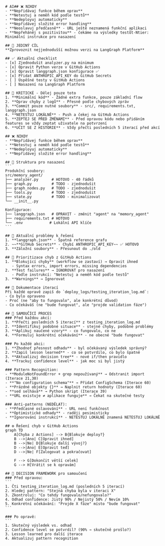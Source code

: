 ````instructions
# AI## ❌ NIKDY
- **Nepřidávaj funkce během oprav**
- **Netestuj a neměň kód podle testů**
- **Nedeployuj automaticky**
- **Nepřidávej složité error handling**
- **Neoslavuj předčasně** - URL ještě neznamená funkční aplikaci
- **Nepřeháněj s pozitivitou** - čekáme na výsledky testůt-Ntier: Minimální instrukce pro nasazení

## 🎯 JEDINÝ CÍL
**Zprovoznit nejjednodušší možnou verzi na LangGraph Platform**

## ✅ Aktuální checklist
- [x] Zjednodušit analyzer.py na minimum
- [x] Opravit Python verze v GitHub Actions
- [x] Opravit langgraph.json konfigurace ✅
- [x] Přidat ANTHROPIC_API_KEY do GitHub Secrets
- [ ] Úspěšné testy v GitHub Actions
- [ ] Nasazení na LangGraph Platform

## 🚨 KRITICKÉ - Dělej pouze toto
1. **Minimální kód** - Žádné extra funkce, pouze základní flow
2. **Oprav chyby z logů** - Přesně podle chybových zpráv
3. **Commit pouze nutné soubory** - src/, requirements.txt, langgraph.json
4. **NETESTUJ LOKÁLNĚ** - Push a čekej na GitHub Actions
5. **ZEPTEJ SE PŘED ZMĚNAMI** - Před opravou kódu nebo přidáním features se vždy zeptat uživatele na potvrzení
6. **UČIT SE Z HISTORIE** - Vždy přečti posledních 5 iterací před akcí

## ❌ NIKDY
- **Nepřidávej funkce během oprav**
- **Netestuj a neměň kód podle testů**
- **Nedeployuj automaticky**
- **Nepřidávej složité error handling**

## 📁 Struktura pro nasazení
```
Produkční soubory:
src/memory_agent/
├── analyzer.py      # HOTOVO - 40 řádků
├── graph.py         # TODO - zjednodušit
├── graph_nodes.py   # TODO - zjednodušit
├── tools.py         # TODO - zjednodušit
├── state.py         # TODO - minimalizovat
└── __init__.py

Konfigurace:
├── langgraph.json   # OPRAVIT - změnit "agent" na "memory_agent"
├── requirements.txt # HOTOVO
└── .env            # Lokální API klíče
```

## 🔧 Aktuální problémy k řešení
1. **langgraph.json** - Špatná reference grafu
2. ~~**GitHub Secrets** - Chybí ANTHROPIC_API_KEY~~ ✅ HOTOVO
3. **Záložní soubory** - Přesunout do ./old

## 🚦 Prioritizace chyb z GitHub Actions
1. **Blokující chyby** (workflow se zastaví) → Opravit ihned
   - Syntax errors, import errors, missing dependencies
2. **Test failures** → IGNOROVAT pro nasazení
   - Podle instrukcí: "Netestuj a neměň kód podle testů"
3. **Warnings** → Ignorovat

## 📝 Dokumentace iterací
Při každé opravě zapiš do `deploy_logs/testing_iteration_log.md`:
- Co bylo opraveno
- Proč (ne "aby to fungovalo", ale konkrétní důvod)
- Co očekáváš (ne "bude fungovat", ale "projde validation fáze")

## 🧠 SAMOUČÍCÍ PROCES
### Před každou akcí:
1. **Přečti posledních 5 iterací** z testing_iteration_log.md
2. **Identifikuj podobné situace** - stejné chyby, podobné problémy
3. **Aplikuj naučené vzory** - co fungovalo, co ne
4. **Formuluj konkrétní očekávání** - ne obecné "bude fungovat"

### Po každé akci:
1. **Zhodnoť přesnost odhadu** - byl očekávaný výsledek správný?
2. **Zapiš lesson learned** - co se potvrdilo, co bylo špatně
3. **Aktualizuj decision tree** - nové if/then pravidlo
4. **Trackuj confidence level** - jak moc si byl jistý

### Pattern Recognition:
- **ModuleNotFoundError + grep nepoužívaný** → Odstranit import (Iterace 21,30)
- **"No configuration schema"** → Přidat ConfigSchema (Iterace 60)
- **Prázdné objekty {}** → Naplnit return hodnoty (Iterace 60)
- **sed selhává** → Python skript (Iterace 39)
- **URL existuje ≠ aplikace funguje** → Čekat na skutečné testy

### Anti-patterns (NEDĚLAT):
- **Předčasné oslavování** - URL není funkčnost
- **Optimistické odhady** - raději pesimisticky
- **Ignorování instrukcí** - NETESTUJ LOKÁLNĚ znamená NETESTUJ LOKÁLNĚ

## ⚙️ Řešení chyb v GitHub Actions
graph TD
    A[Chyba z Actions] --> B{Blokuje deploy?}
    B -->|Ano| C[Opravit ihned]
    B -->|Ne| D{Blokuje další vývoj?}
    D -->|Ano| E[Opravit teď]
    D -->|Ne| F[Zalogovat a pokračovat]
    
    F --> G[Dokončit větší celek]
    G --> H[Vrátit se k opravám]

## 🎯 DECISION FRAMEWORK pro samoučení
### Před opravou:
```
1. Čti testing_iteration_log.md (posledních 5 iterací)
2. Hledej pattern: "Stejná chyba byla v iteraci X"
3. Zkontroluj: "Co tehdy fungovalo/nefungovalo?"
4. Odhad confidence: Jistý 90% / Nejistý 50% / Nevím 10%
5. Konkrétní očekávání: "Projde X fáze" místo "bude fungovat"
```

### Po opravě:
```
1. Skutečný výsledek vs. odhad
2. Confidence level se potvrdil? (90% → skutečně prošlo?)
3. Lesson learned pro další iterace
4. Aktualizuj pattern recognition
````